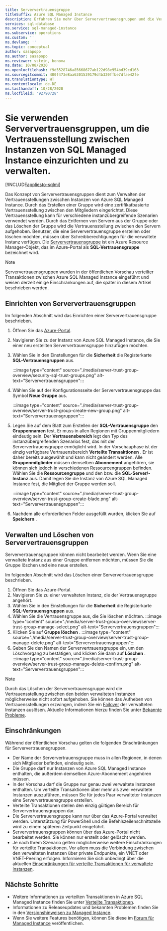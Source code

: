 ```yaml
---
title: Serververtrauensgruppe
titleSuffix: Azure SQL Managed Instance
description: Erfahren Sie mehr über Serververtrauensgruppen und die Verwaltung der Vertrauensstellung zwischen Instanzen von Azure SQL Managed Instance.
services: sql-database
ms.service: sql-managed-instance
ms.subservice: operations
ms.custom: ''
ms.devlang: ''
ms.topic: conceptual
author: sasapopo
ms.author: sasapopo
ms.reviewer: sstein, bonova
ms.date: 10/08/2020
ms.openlocfilehash: f9d5528746a85668677ab122d98e954bd39cd163
ms.sourcegitcommit: 400f473e8aa6301539179d4b320ffbe7dfae42fe
ms.translationtype: HT
ms.contentlocale: de-DE
ms.lasthandoff: 10/28/2020
ms.locfileid: "92790728"
---
```

# <a name="use-server-trust-groups-to-set-up-and-manage-trust-between-sql-managed-instances"></a>Sie verwenden Serververtrauensgruppen, um die Vertrauensstellung zwischen Instanzen von SQL Managed Instance einzurichten und zu verwalten.
[!INCLUDE[appliesto-sqlmi](../includes/appliesto-sqlmi.md)]

Das Konzept von Serververtrauensgruppen dient zum Verwalten der Vertrauensstellungen zwischen Instanzen von Azure SQL Managed Instance. Durch das Erstellen einer Gruppe wird eine zertifikatbasierte Vertrauensstellung zwischen den Mitgliedern eingerichtet. Diese Vertrauensstellung kann für verschiedene instanzübergreifende Szenarien verwendet werden. Durch das Entfernen von Servern aus der Gruppe oder das Löschen der Gruppe wird die Vertrauensstellung zwischen den Servern aufgehoben. Benutzer, die eine Serververtrauensgruppe erstellen oder löschen möchten, müssen über Schreibberechtigungen für die verwaltete Instanz verfügen.
Die [Serververtrauensgruppe](/azure/templates/microsoft.sql/allversions) ist ein Azure Resource Manager-Objekt, das im Azure-Portal als **SQL-Vertrauensgruppe** bezeichnet wird.

> [!NOTE]
> Serververtrauensgruppen wurden in der öffentlichen Vorschau verteilter Transaktionen zwischen Azure SQL Managed Instance eingeführt und weisen derzeit einige Einschränkungen auf, die später in diesem Artikel beschrieben werden.

## <a name="server-trust-group-setup"></a>Einrichten von Serververtrauensgruppen

Im folgenden Abschnitt wird das Einrichten einer Serververtrauensgruppe beschrieben.

1. Öffnen Sie das [Azure-Portal](https://portal.azure.com/).

2. Navigieren Sie zu der Instanz von Azure SQL Managed Instance, die Sie einer neu erstellten Serververtrauensgruppe hinzufügen möchten.

3. Wählen Sie in den Einstellungen für die **Sicherheit** die Registerkarte **SQL-Vertrauensgruppen** aus.

   :::image type="content" source="./media/server-trust-group-overview/security-sql-trust-groups.png" alt-text="Serververtrauensgruppen":::

4. Wählen Sie auf der Konfigurationsseite der Serververtrauensgruppe das Symbol **Neue Gruppe** aus.

   :::image type="content" source="./media/server-trust-group-overview/server-trust-group-create-new-group.png" alt-text="Serververtrauensgruppen":::

5. Legen Sie auf dem Blatt zum Erstellen der **SQL-Vertrauensgruppe** den **Gruppennamen** fest. Er muss in allen Regionen mit Gruppenmitgliedern eindeutig sein. Der **Vertrauensbereich** legt den Typ des instanzübergreifenden Szenarios fest, das mit der Serververtrauensgruppe ermöglicht wird. In der Vorschauphase ist der einzig verfügbare Vertrauensbereich **Verteilte Transaktionen** . Er ist daher bereits ausgewählt und kann nicht geändert werden. Alle **Gruppenmitglieder** müssen demselben **Abonnement** angehören, sie können sich jedoch in verschiedenen Ressourcengruppen befinden. Wählen Sie die **Ressourcengruppe** und den bzw. die **SQL-Server/-Instanz** aus. Damit legen Sie die Instanz von Azure SQL Managed Instance fest, die Mitglied der Gruppe werden soll.

   :::image type="content" source="./media/server-trust-group-overview/server-trust-group-create-blade.png" alt-text="Serververtrauensgruppen":::

6. Nachdem alle erforderlichen Felder ausgefüllt wurden, klicken Sie auf **Speichern** .

## <a name="server-trust-group-maintenance-and-deletion"></a>Verwalten und Löschen von Serververtrauensgruppen

Serververtrauensgruppen können nicht bearbeitet werden. Wenn Sie eine verwaltete Instanz aus einer Gruppe entfernen möchten, müssen Sie die Gruppe löschen und eine neue erstellen.

Im folgenden Abschnitt wird das Löschen einer Serververtrauensgruppe beschrieben. 
1. Öffnen Sie das Azure-Portal.
2. Navigieren Sie zu einer verwalteten Instanz, die der Vertrauensgruppe angehört.
3. Wählen Sie in den Einstellungen für die **Sicherheit** die Registerkarte **SQL-Vertrauensgruppen** aus.
4. Wählen Sie die Vertrauensgruppe aus, die Sie löschen möchten.
   :::image type="content" source="./media/server-trust-group-overview/server-trust-group-manage-select.png" alt-text="Serververtrauensgruppen":::
5. Klicken Sie auf **Gruppe löschen** .
   :::image type="content" source="./media/server-trust-group-overview/server-trust-group-manage-delete.png" alt-text="Serververtrauensgruppen":::
6. Geben Sie den Namen der Serververtrauensgruppe ein, um den Löschvorgang zu bestätigen, und klicken Sie dann auf **Löschen** .
   :::image type="content" source="./media/server-trust-group-overview/server-trust-group-manage-delete-confirm.png" alt-text="Serververtrauensgruppen":::

> [!NOTE]
> Durch das Löschen der Serververtrauensgruppe wird die Vertrauensstellung zwischen den beiden verwalteten Instanzen möglicherweise nicht sofort aufgehoben. Sie können das Aufheben von Vertrauensstellungen erzwingen, indem Sie ein [Failover](/powershell/module/az.sql/Invoke-AzSqlInstanceFailover) der verwalteten Instanzen auslösen. Aktuelle Informationen hierzu finden Sie unter [Bekannte Probleme](../database/doc-changes-updates-release-notes.md?tabs=managed-instance#known-issues).

## <a name="limitations"></a>Einschränkungen

Während der öffentlichen Vorschau gelten die folgenden Einschränkungen für Serververtrauensgruppen.
 * Der Name der Serververtrauensgruppe muss in allen Regionen, in denen sich Mitglieder befinden, eindeutig sein.
 * Die Gruppe darf nur Instanzen von Azure SQL Managed Instance enthalten, die außerdem demselben Azure-Abonnement angehören müssen.
 * In der Vorschau darf die Gruppe nur genau zwei verwaltete Instanzen enthalten. Um verteilte Transaktionen über mehr als zwei verwaltete Instanzen auszuführen, müssen Sie für jedes Paar verwalteter Instanzen eine Serververtrauensgruppe erstellen.
 * Verteilte Transaktionen stellen den einzig gültigen Bereich für Serververtrauensgruppen dar.
 * Die Serververtrauensgruppe kann nur über das Azure-Portal verwaltet werden. Unterstützung für PowerShell und die Befehlszeilenschnittstelle wird zu einem späteren Zeitpunkt eingeführt.
 * Serververtrauensgruppen können über das Azure-Portal nicht bearbeitet werden. Sie können nur erstellt oder gelöscht werden.
 * Je nach Ihrem Szenario gelten möglicherweise weitere Einschränkungen für verteilte Transaktionen. Vor allem muss die Verbindung zwischen den verwalteten Instanzen über private Endpunkte, ein VNET oder VNET-Peering erfolgen. Informieren Sie sich unbedingt über die aktuellen [Einschränkungen für verteilte Transaktionen für verwaltete Instanzen](../database/elastic-transactions-overview.md#limitations).

## <a name="next-steps"></a>Nächste Schritte

* Weitere Informationen zu verteilten Transaktionen in Azure SQL Managed Instance finden Sie unter [Verteilte Transaktionen](../database/elastic-transactions-overview.md).
* Informationen zu Releaseupdates und bekannten Problemen finden Sie in den [Versionshinweisen zu Managed Instance](../database/doc-changes-updates-release-notes.md).
* Wenn Sie weitere Features benötigen, können Sie diese im [Forum für Managed Instance](https://feedback.azure.com/forums/915676-sql-managed-instance) veröffentlichen.